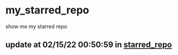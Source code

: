 # my_starred_repo
show me my starred repo

update at 02/15/22 00:50:59 in [starred_repo](./index.html)
---


